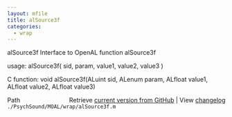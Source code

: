 ```yaml
---
layout: mfile
title: alSource3f
categories:
  - wrap
---
```


alSource3f  Interface to OpenAL function alSource3f

usage:  alSource3f\( sid, param, value1, value2, value3 \)

C function:  void alSource3f\(ALuint sid, ALenum param, ALfloat value1, ALfloat value2, ALfloat value3\)


<div class="code_header" style="text-align:right;">
  <span style="float:left;">Path&nbsp;&nbsp;</span> <span class="counter">Retrieve <a href=
  "https://raw.github.com/Psychtoolbox-3/Psychtoolbox-3/beta/./PsychSound/MOAL/wrap/alSource3f.m">current version from GitHub</a> | View <a href=
  "https://github.com/Psychtoolbox-3/Psychtoolbox-3/commits/beta/./PsychSound/MOAL/wrap/alSource3f.m">changelog</a></span>
</div>
<div class="code">
  <code>./PsychSound/MOAL/wrap/alSource3f.m</code>
</div>
